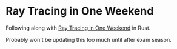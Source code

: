 # Ray Tracing in One Weekend

Following along with [Ray Tracing in One Weekend](https://github.com/RayTracing/raytracinginoneweekend) in Rust.

Probably won't be updating this too much until after exam season.
